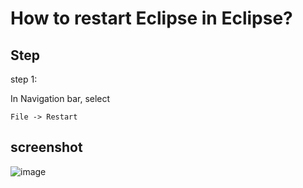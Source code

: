 # How to restart Eclipse in Eclipse?
## Step
step 1:

In Navigation bar, select 

    File -> Restart

## screenshot
![image](https://github.com/40843245/IDE/assets/75050655/42c8df3a-a564-482d-85fd-b9dd2ac442f0)

